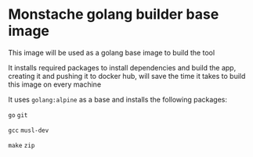 # Monstache golang builder base image

This image will be used as a golang base image to build the tool

It installs required packages to install dependencies and build the app, creating it and pushing it to docker hub, will save the time it takes to build this image on every machine

It uses `golang:alpine` as a base and installs the following packages:

`go`
`git`

`gcc`
`musl-dev`

`make`
`zip`
